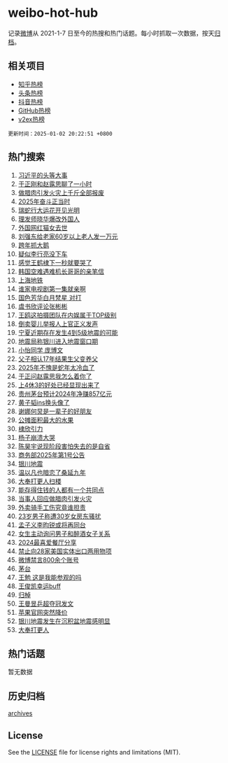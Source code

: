 # weibo-hot-hub

记录[微博](https://www.weibo.com)从 2021-1-7 日至今的热搜和热门话题。每小时抓取一次数据，按天[归档](archives)。

## 相关项目

- [知乎热榜](https://github.com/lonnyzhang423/zhihu-hot-hub)
- [头条热榜](https://github.com/lonnyzhang423/toutiao-hot-hub)
- [抖音热榜](https://github.com/lonnyzhang423/douyin-hot-hub)
- [GitHub热榜](https://github.com/lonnyzhang423/github-hot-hub)
- [v2ex热榜](https://github.com/lonnyzhang423/v2ex-hot-hub)


`更新时间：2025-01-02 20:22:51 +0800`

## 热门搜索

1. [习近平的头等大事](https://m.weibo.cn/search?containerid=100103type%3D1%26t%3D10%26q%3D%23%E4%B9%A0%E8%BF%91%E5%B9%B3%E7%9A%84%E5%A4%B4%E7%AD%89%E5%A4%A7%E4%BA%8B%23&stream_entry_id=51&isnewpage=1&extparam=seat%3D1%26filter_type%3Drealtimehot%26stream_entry_id%3D51%26c_type%3D51%26pos%3D0%26cate%3D10103%26q%3D%2523%25E4%25B9%25A0%25E8%25BF%2591%25E5%25B9%25B3%25E7%259A%2584%25E5%25A4%25B4%25E7%25AD%2589%25E5%25A4%25A7%25E4%25BA%258B%2523%26dgr%3D0%26display_time%3D1735820570%26pre_seqid%3D17358205703740916815127)
1. [于正刚和赵露思聊了一小时](https://m.weibo.cn/search?containerid=100103type%3D1%26t%3D10%26q%3D%23%E4%BA%8E%E6%AD%A3%E5%88%9A%E5%92%8C%E8%B5%B5%E9%9C%B2%E6%80%9D%E8%81%8A%E4%BA%86%E4%B8%80%E5%B0%8F%E6%97%B6%23&stream_entry_id=31&isnewpage=1&extparam=seat%3D1%26filter_type%3Drealtimehot%26realpos%3D1%26c_type%3D31%26band_rank%3D1%26flag%3D2%26lcate%3D5001%26stream_entry_id%3D31%26q%3D%2523%25E4%25BA%258E%25E6%25AD%25A3%25E5%2588%259A%25E5%2592%258C%25E8%25B5%25B5%25E9%259C%25B2%25E6%2580%259D%25E8%2581%258A%25E4%25BA%2586%25E4%25B8%2580%25E5%25B0%258F%25E6%2597%25B6%2523%26dgr%3D0%26cate%3D5001%26pos%3D0%26display_time%3D1735820570%26pre_seqid%3D17358205703740916815127)
1. [做腊肉引发火灾上千斤全部报废](https://m.weibo.cn/search?containerid=100103type%3D1%26t%3D10%26q%3D%23%E5%81%9A%E8%85%8A%E8%82%89%E5%BC%95%E5%8F%91%E7%81%AB%E7%81%BE%E4%B8%8A%E5%8D%83%E6%96%A4%E5%85%A8%E9%83%A8%E6%8A%A5%E5%BA%9F%23&stream_entry_id=31&isnewpage=1&extparam=seat%3D1%26filter_type%3Drealtimehot%26realpos%3D2%26c_type%3D31%26band_rank%3D2%26flag%3D0%26lcate%3D5001%26stream_entry_id%3D31%26q%3D%2523%25E5%2581%259A%25E8%2585%258A%25E8%2582%2589%25E5%25BC%2595%25E5%258F%2591%25E7%2581%25AB%25E7%2581%25BE%25E4%25B8%258A%25E5%258D%2583%25E6%2596%25A4%25E5%2585%25A8%25E9%2583%25A8%25E6%258A%25A5%25E5%25BA%259F%2523%26dgr%3D0%26cate%3D5001%26pos%3D1%26display_time%3D1735820570%26pre_seqid%3D17358205703740916815127)
1. [2025年奋斗正当时](https://m.weibo.cn/search?containerid=100103type%3D1%26t%3D10%26q%3D%232025%E5%B9%B4%E5%A5%8B%E6%96%97%E6%AD%A3%E5%BD%93%E6%97%B6%23&stream_entry_id=31&isnewpage=1&extparam=seat%3D1%26filter_type%3Drealtimehot%26realpos%3D3%26c_type%3D31%26band_rank%3D3%26flag%3D0%26lcate%3D5001%26stream_entry_id%3D31%26q%3D%25232025%25E5%25B9%25B4%25E5%25A5%258B%25E6%2596%2597%25E6%25AD%25A3%25E5%25BD%2593%25E6%2597%25B6%2523%26dgr%3D0%26cate%3D5001%26pos%3D2%26display_time%3D1735820570%26pre_seqid%3D17358205703740916815127)
1. [瑞蛇行大运花开见光明](https://m.weibo.cn/search?containerid=100103type%3D1%26t%3D10%26q%3D%23%E7%91%9E%E8%9B%87%E8%A1%8C%E5%A4%A7%E8%BF%90%E8%8A%B1%E5%BC%80%E8%A7%81%E5%85%89%E6%98%8E%23&stream_entry_id=31&isnewpage=1&extparam=seat%3D1%26filter_type%3Drealtimehot%26c_type%3D31%26pos%3D3%26cate%3D5001%26lcate%3D5001%26is_ad_pos%3D1%26stream_entry_id%3D31%26topic_ad%3D1%26q%3D%2523%25E7%2591%259E%25E8%259B%2587%25E8%25A1%258C%25E5%25A4%25A7%25E8%25BF%2590%25E8%258A%25B1%25E5%25BC%2580%25E8%25A7%2581%25E5%2585%2589%25E6%2598%258E%2523%26dgr%3D0%26band_rank%3D4%26adid%3D271371%26display_time%3D1735820570%26pre_seqid%3D17358205703740916815127)
1. [理发师晓华爆改外国人](https://m.weibo.cn/search?containerid=100103type%3D1%26t%3D10%26q%3D%23%E7%90%86%E5%8F%91%E5%B8%88%E6%99%93%E5%8D%8E%E7%88%86%E6%94%B9%E5%A4%96%E5%9B%BD%E4%BA%BA%23&stream_entry_id=31&isnewpage=1&extparam=seat%3D1%26filter_type%3Drealtimehot%26realpos%3D4%26c_type%3D31%26band_rank%3D4%26flag%3D1%26lcate%3D5001%26stream_entry_id%3D31%26q%3D%2523%25E7%2590%2586%25E5%258F%2591%25E5%25B8%2588%25E6%2599%2593%25E5%258D%258E%25E7%2588%2586%25E6%2594%25B9%25E5%25A4%2596%25E5%259B%25BD%25E4%25BA%25BA%2523%26dgr%3D0%26cate%3D5001%26pos%3D4%26display_time%3D1735820570%26pre_seqid%3D17358205703740916815127)
1. [外国网红猫女去世](https://m.weibo.cn/search?containerid=100103type%3D1%26t%3D10%26q%3D%23%E5%A4%96%E5%9B%BD%E7%BD%91%E7%BA%A2%E7%8C%AB%E5%A5%B3%E5%8E%BB%E4%B8%96%23&stream_entry_id=31&isnewpage=1&extparam=seat%3D1%26filter_type%3Drealtimehot%26realpos%3D5%26c_type%3D31%26band_rank%3D5%26flag%3D2%26lcate%3D5001%26stream_entry_id%3D31%26q%3D%2523%25E5%25A4%2596%25E5%259B%25BD%25E7%25BD%2591%25E7%25BA%25A2%25E7%258C%25AB%25E5%25A5%25B3%25E5%258E%25BB%25E4%25B8%2596%2523%26dgr%3D0%26cate%3D5001%26pos%3D5%26display_time%3D1735820570%26pre_seqid%3D17358205703740916815127)
1. [刘强东给老家60岁以上老人发一万元](https://m.weibo.cn/search?containerid=100103type%3D1%26t%3D10%26q%3D%23%E5%88%98%E5%BC%BA%E4%B8%9C%E7%BB%99%E8%80%81%E5%AE%B660%E5%B2%81%E4%BB%A5%E4%B8%8A%E8%80%81%E4%BA%BA%E5%8F%91%E4%B8%80%E4%B8%87%E5%85%83%23&stream_entry_id=31&isnewpage=1&extparam=seat%3D1%26filter_type%3Drealtimehot%26realpos%3D6%26c_type%3D31%26band_rank%3D6%26flag%3D2%26lcate%3D5001%26stream_entry_id%3D31%26q%3D%2523%25E5%2588%2598%25E5%25BC%25BA%25E4%25B8%259C%25E7%25BB%2599%25E8%2580%2581%25E5%25AE%25B660%25E5%25B2%2581%25E4%25BB%25A5%25E4%25B8%258A%25E8%2580%2581%25E4%25BA%25BA%25E5%258F%2591%25E4%25B8%2580%25E4%25B8%2587%25E5%2585%2583%2523%26dgr%3D0%26cate%3D5001%26pos%3D6%26display_time%3D1735820570%26pre_seqid%3D17358205703740916815127)
1. [跨年抓大鹅](https://m.weibo.cn/search?containerid=100103type%3D1%26t%3D10%26q%3D%23%E8%B7%A8%E5%B9%B4%E6%8A%93%E5%A4%A7%E9%B9%85%23&stream_entry_id=31&isnewpage=1&extparam=seat%3D1%26filter_type%3Drealtimehot%26c_type%3D31%26pos%3D7%26cate%3D5001%26lcate%3D5001%26is_ad_pos%3D1%26stream_entry_id%3D31%26topic_ad%3D1%26q%3D%2523%25E8%25B7%25A8%25E5%25B9%25B4%25E6%258A%2593%25E5%25A4%25A7%25E9%25B9%2585%2523%26dgr%3D0%26band_rank%3D7%26adid%3D271295%26display_time%3D1735820570%26pre_seqid%3D17358205703740916815127)
1. [疑似李行亮没下车](https://m.weibo.cn/search?containerid=100103type%3D1%26t%3D10%26q%3D%23%E7%96%91%E4%BC%BC%E6%9D%8E%E8%A1%8C%E4%BA%AE%E6%B2%A1%E4%B8%8B%E8%BD%A6%23&stream_entry_id=31&isnewpage=1&extparam=seat%3D1%26filter_type%3Drealtimehot%26realpos%3D7%26c_type%3D31%26band_rank%3D7%26flag%3D1%26lcate%3D5001%26stream_entry_id%3D31%26q%3D%2523%25E7%2596%2591%25E4%25BC%25BC%25E6%259D%258E%25E8%25A1%258C%25E4%25BA%25AE%25E6%25B2%25A1%25E4%25B8%258B%25E8%25BD%25A6%2523%26dgr%3D0%26cate%3D5001%26pos%3D8%26display_time%3D1735820570%26pre_seqid%3D17358205703740916815127)
1. [感觉王鹤棣下一秒就要哭了](https://m.weibo.cn/search?containerid=100103type%3D1%26t%3D10%26q%3D%E6%84%9F%E8%A7%89%E7%8E%8B%E9%B9%A4%E6%A3%A3%E4%B8%8B%E4%B8%80%E7%A7%92%E5%B0%B1%E8%A6%81%E5%93%AD%E4%BA%86&stream_entry_id=31&isnewpage=1&extparam=seat%3D1%26filter_type%3Drealtimehot%26realpos%3D8%26c_type%3D31%26band_rank%3D8%26flag%3D1%26lcate%3D5001%26stream_entry_id%3D31%26q%3D%25E6%2584%259F%25E8%25A7%2589%25E7%258E%258B%25E9%25B9%25A4%25E6%25A3%25A3%25E4%25B8%258B%25E4%25B8%2580%25E7%25A7%2592%25E5%25B0%25B1%25E8%25A6%2581%25E5%2593%25AD%25E4%25BA%2586%26dgr%3D0%26cate%3D5001%26pos%3D9%26display_time%3D1735820570%26pre_seqid%3D17358205703740916815127)
1. [韩国空难遇难机长哥哥的亲笔信](https://m.weibo.cn/search?containerid=100103type%3D1%26t%3D10%26q%3D%23%E9%9F%A9%E5%9B%BD%E7%A9%BA%E9%9A%BE%E9%81%87%E9%9A%BE%E6%9C%BA%E9%95%BF%E5%93%A5%E5%93%A5%E7%9A%84%E4%BA%B2%E7%AC%94%E4%BF%A1%23&stream_entry_id=31&isnewpage=1&extparam=seat%3D1%26filter_type%3Drealtimehot%26realpos%3D9%26c_type%3D31%26band_rank%3D9%26flag%3D2%26lcate%3D5001%26stream_entry_id%3D31%26q%3D%2523%25E9%259F%25A9%25E5%259B%25BD%25E7%25A9%25BA%25E9%259A%25BE%25E9%2581%2587%25E9%259A%25BE%25E6%259C%25BA%25E9%2595%25BF%25E5%2593%25A5%25E5%2593%25A5%25E7%259A%2584%25E4%25BA%25B2%25E7%25AC%2594%25E4%25BF%25A1%2523%26dgr%3D0%26cate%3D5001%26pos%3D10%26display_time%3D1735820570%26pre_seqid%3D17358205703740916815127)
1. [上海地铁](https://m.weibo.cn/search?containerid=100103type%3D1%26t%3D10%26q%3D%E4%B8%8A%E6%B5%B7%E5%9C%B0%E9%93%81&stream_entry_id=31&isnewpage=1&extparam=seat%3D1%26filter_type%3Drealtimehot%26realpos%3D10%26c_type%3D31%26band_rank%3D10%26flag%3D1%26lcate%3D5001%26stream_entry_id%3D31%26q%3D%25E4%25B8%258A%25E6%25B5%25B7%25E5%259C%25B0%25E9%2593%2581%26dgr%3D0%26cate%3D5001%26pos%3D11%26display_time%3D1735820570%26pre_seqid%3D17358205703740916815127)
1. [谁家电视剧第一集就亲啊](https://m.weibo.cn/search?containerid=100103type%3D1%26t%3D10%26q%3D%E8%B0%81%E5%AE%B6%E7%94%B5%E8%A7%86%E5%89%A7%E7%AC%AC%E4%B8%80%E9%9B%86%E5%B0%B1%E4%BA%B2%E5%95%8A&stream_entry_id=31&isnewpage=1&extparam=seat%3D1%26filter_type%3Drealtimehot%26realpos%3D11%26c_type%3D31%26band_rank%3D11%26flag%3D1%26lcate%3D5001%26stream_entry_id%3D31%26q%3D%25E8%25B0%2581%25E5%25AE%25B6%25E7%2594%25B5%25E8%25A7%2586%25E5%2589%25A7%25E7%25AC%25AC%25E4%25B8%2580%25E9%259B%2586%25E5%25B0%25B1%25E4%25BA%25B2%25E5%2595%258A%26dgr%3D0%26cate%3D5001%26pos%3D12%26display_time%3D1735820570%26pre_seqid%3D17358205703740916815127)
1. [国色芳华白月梵星 对打](https://m.weibo.cn/search?containerid=100103type%3D1%26t%3D10%26q%3D%E5%9B%BD%E8%89%B2%E8%8A%B3%E5%8D%8E%E7%99%BD%E6%9C%88%E6%A2%B5%E6%98%9F+%E5%AF%B9%E6%89%93&stream_entry_id=31&isnewpage=1&extparam=seat%3D1%26filter_type%3Drealtimehot%26realpos%3D12%26c_type%3D31%26band_rank%3D12%26flag%3D1%26lcate%3D5001%26stream_entry_id%3D31%26q%3D%25E5%259B%25BD%25E8%2589%25B2%25E8%258A%25B3%25E5%258D%258E%25E7%2599%25BD%25E6%259C%2588%25E6%25A2%25B5%25E6%2598%259F%2520%25E5%25AF%25B9%25E6%2589%2593%26dgr%3D0%26cate%3D5001%26pos%3D13%26display_time%3D1735820570%26pre_seqid%3D17358205703740916815127)
1. [虞书欣评论张彬彬](https://m.weibo.cn/search?containerid=100103type%3D1%26t%3D10%26q%3D%E8%99%9E%E4%B9%A6%E6%AC%A3%E8%AF%84%E8%AE%BA%E5%BC%A0%E5%BD%AC%E5%BD%AC&stream_entry_id=31&isnewpage=1&extparam=seat%3D1%26filter_type%3Drealtimehot%26realpos%3D13%26c_type%3D31%26band_rank%3D13%26flag%3D2%26lcate%3D5001%26stream_entry_id%3D31%26q%3D%25E8%2599%259E%25E4%25B9%25A6%25E6%25AC%25A3%25E8%25AF%2584%25E8%25AE%25BA%25E5%25BC%25A0%25E5%25BD%25AC%25E5%25BD%25AC%26dgr%3D0%26cate%3D5001%26pos%3D14%26display_time%3D1735820570%26pre_seqid%3D17358205703740916815127)
1. [王鸥这拍摄团队在内娱属于TOP级别](https://m.weibo.cn/search?containerid=100103type%3D1%26t%3D10%26q%3D%E7%8E%8B%E9%B8%A5%E8%BF%99%E6%8B%8D%E6%91%84%E5%9B%A2%E9%98%9F%E5%9C%A8%E5%86%85%E5%A8%B1%E5%B1%9E%E4%BA%8ETOP%E7%BA%A7%E5%88%AB&stream_entry_id=31&isnewpage=1&extparam=seat%3D1%26filter_type%3Drealtimehot%26realpos%3D14%26c_type%3D31%26band_rank%3D14%26flag%3D0%26lcate%3D5001%26stream_entry_id%3D31%26q%3D%25E7%258E%258B%25E9%25B8%25A5%25E8%25BF%2599%25E6%258B%258D%25E6%2591%2584%25E5%259B%25A2%25E9%2598%259F%25E5%259C%25A8%25E5%2586%2585%25E5%25A8%25B1%25E5%25B1%259E%25E4%25BA%258ETOP%25E7%25BA%25A7%25E5%2588%25AB%26dgr%3D0%26cate%3D5001%26pos%3D15%26display_time%3D1735820570%26pre_seqid%3D17358205703740916815127)
1. [倒卖婴儿举报人上官正义发声](https://m.weibo.cn/search?containerid=100103type%3D1%26t%3D10%26q%3D%23%E5%80%92%E5%8D%96%E5%A9%B4%E5%84%BF%E4%B8%BE%E6%8A%A5%E4%BA%BA%E4%B8%8A%E5%AE%98%E6%AD%A3%E4%B9%89%E5%8F%91%E5%A3%B0%23&stream_entry_id=31&isnewpage=1&extparam=seat%3D1%26filter_type%3Drealtimehot%26realpos%3D15%26c_type%3D31%26band_rank%3D15%26flag%3D1%26lcate%3D5001%26stream_entry_id%3D31%26q%3D%2523%25E5%2580%2592%25E5%258D%2596%25E5%25A9%25B4%25E5%2584%25BF%25E4%25B8%25BE%25E6%258A%25A5%25E4%25BA%25BA%25E4%25B8%258A%25E5%25AE%2598%25E6%25AD%25A3%25E4%25B9%2589%25E5%258F%2591%25E5%25A3%25B0%2523%26dgr%3D0%26cate%3D5001%26pos%3D16%26display_time%3D1735820570%26pre_seqid%3D17358205703740916815127)
1. [宁夏近期存在发生4到5级地震的可能](https://m.weibo.cn/search?containerid=100103type%3D1%26t%3D10%26q%3D%23%E5%AE%81%E5%A4%8F%E8%BF%91%E6%9C%9F%E5%AD%98%E5%9C%A8%E5%8F%91%E7%94%9F4%E5%88%B05%E7%BA%A7%E5%9C%B0%E9%9C%87%E7%9A%84%E5%8F%AF%E8%83%BD%23&stream_entry_id=31&isnewpage=1&extparam=seat%3D1%26filter_type%3Drealtimehot%26realpos%3D16%26c_type%3D31%26band_rank%3D16%26flag%3D0%26lcate%3D5001%26stream_entry_id%3D31%26q%3D%2523%25E5%25AE%2581%25E5%25A4%258F%25E8%25BF%2591%25E6%259C%259F%25E5%25AD%2598%25E5%259C%25A8%25E5%258F%2591%25E7%2594%259F4%25E5%2588%25B05%25E7%25BA%25A7%25E5%259C%25B0%25E9%259C%2587%25E7%259A%2584%25E5%258F%25AF%25E8%2583%25BD%2523%26dgr%3D0%26cate%3D5001%26pos%3D17%26display_time%3D1735820570%26pre_seqid%3D17358205703740916815127)
1. [地震局称银川进入地震窗口期](https://m.weibo.cn/search?containerid=100103type%3D1%26t%3D10%26q%3D%23%E5%9C%B0%E9%9C%87%E5%B1%80%E7%A7%B0%E9%93%B6%E5%B7%9D%E8%BF%9B%E5%85%A5%E5%9C%B0%E9%9C%87%E7%AA%97%E5%8F%A3%E6%9C%9F%23&stream_entry_id=31&isnewpage=1&extparam=seat%3D1%26filter_type%3Drealtimehot%26realpos%3D17%26c_type%3D31%26band_rank%3D17%26flag%3D0%26lcate%3D5001%26stream_entry_id%3D31%26q%3D%2523%25E5%259C%25B0%25E9%259C%2587%25E5%25B1%2580%25E7%25A7%25B0%25E9%2593%25B6%25E5%25B7%259D%25E8%25BF%259B%25E5%2585%25A5%25E5%259C%25B0%25E9%259C%2587%25E7%25AA%2597%25E5%258F%25A3%25E6%259C%259F%2523%26dgr%3D0%26cate%3D5001%26pos%3D18%26display_time%3D1735820570%26pre_seqid%3D17358205703740916815127)
1. [小怡同学 庞博文](https://m.weibo.cn/search?containerid=100103type%3D1%26t%3D10%26q%3D%E5%B0%8F%E6%80%A1%E5%90%8C%E5%AD%A6+%E5%BA%9E%E5%8D%9A%E6%96%87&stream_entry_id=31&isnewpage=1&extparam=seat%3D1%26filter_type%3Drealtimehot%26realpos%3D18%26c_type%3D31%26band_rank%3D18%26flag%3D1%26lcate%3D5001%26stream_entry_id%3D31%26q%3D%25E5%25B0%258F%25E6%2580%25A1%25E5%2590%258C%25E5%25AD%25A6%2520%25E5%25BA%259E%25E5%258D%259A%25E6%2596%2587%26dgr%3D0%26cate%3D5001%26pos%3D19%26display_time%3D1735820570%26pre_seqid%3D17358205703740916815127)
1. [父子相认17年结果生父变养父](https://m.weibo.cn/search?containerid=100103type%3D1%26t%3D10%26q%3D%23%E7%88%B6%E5%AD%90%E7%9B%B8%E8%AE%A417%E5%B9%B4%E7%BB%93%E6%9E%9C%E7%94%9F%E7%88%B6%E5%8F%98%E5%85%BB%E7%88%B6%23&stream_entry_id=31&isnewpage=1&extparam=seat%3D1%26filter_type%3Drealtimehot%26realpos%3D19%26c_type%3D31%26band_rank%3D19%26flag%3D1%26lcate%3D5001%26stream_entry_id%3D31%26q%3D%2523%25E7%2588%25B6%25E5%25AD%2590%25E7%259B%25B8%25E8%25AE%25A417%25E5%25B9%25B4%25E7%25BB%2593%25E6%259E%259C%25E7%2594%259F%25E7%2588%25B6%25E5%258F%2598%25E5%2585%25BB%25E7%2588%25B6%2523%26dgr%3D0%26cate%3D5001%26pos%3D20%26display_time%3D1735820570%26pre_seqid%3D17358205703740916815127)
1. [2025年不愧是蛇年太冷血了](https://m.weibo.cn/search?containerid=100103type%3D1%26t%3D10%26q%3D%232025%E5%B9%B4%E4%B8%8D%E6%84%A7%E6%98%AF%E8%9B%87%E5%B9%B4%E5%A4%AA%E5%86%B7%E8%A1%80%E4%BA%86%23&stream_entry_id=31&isnewpage=1&extparam=seat%3D1%26filter_type%3Drealtimehot%26realpos%3D20%26c_type%3D31%26band_rank%3D20%26flag%3D0%26lcate%3D5001%26stream_entry_id%3D31%26q%3D%25232025%25E5%25B9%25B4%25E4%25B8%258D%25E6%2584%25A7%25E6%2598%25AF%25E8%259B%2587%25E5%25B9%25B4%25E5%25A4%25AA%25E5%2586%25B7%25E8%25A1%2580%25E4%25BA%2586%2523%26dgr%3D0%26cate%3D5001%26pos%3D21%26display_time%3D1735820570%26pre_seqid%3D17358205703740916815127)
1. [于正问赵露思我怎么着你了](https://m.weibo.cn/search?containerid=100103type%3D1%26t%3D10%26q%3D%23%E4%BA%8E%E6%AD%A3%E9%97%AE%E8%B5%B5%E9%9C%B2%E6%80%9D%E6%88%91%E6%80%8E%E4%B9%88%E7%9D%80%E4%BD%A0%E4%BA%86%23&stream_entry_id=31&isnewpage=1&extparam=seat%3D1%26filter_type%3Drealtimehot%26realpos%3D21%26c_type%3D31%26band_rank%3D21%26flag%3D0%26lcate%3D5001%26stream_entry_id%3D31%26q%3D%2523%25E4%25BA%258E%25E6%25AD%25A3%25E9%2597%25AE%25E8%25B5%25B5%25E9%259C%25B2%25E6%2580%259D%25E6%2588%2591%25E6%2580%258E%25E4%25B9%2588%25E7%259D%2580%25E4%25BD%25A0%25E4%25BA%2586%2523%26dgr%3D0%26cate%3D5001%26pos%3D22%26display_time%3D1735820570%26pre_seqid%3D17358205703740916815127)
1. [上4休3的好处已经显现出来了](https://m.weibo.cn/search?containerid=100103type%3D1%26t%3D10%26q%3D%23%E4%B8%8A4%E4%BC%913%E7%9A%84%E5%A5%BD%E5%A4%84%E5%B7%B2%E7%BB%8F%E6%98%BE%E7%8E%B0%E5%87%BA%E6%9D%A5%E4%BA%86%23&stream_entry_id=31&isnewpage=1&extparam=seat%3D1%26filter_type%3Drealtimehot%26realpos%3D22%26c_type%3D31%26band_rank%3D22%26flag%3D1%26lcate%3D5001%26stream_entry_id%3D31%26q%3D%2523%25E4%25B8%258A4%25E4%25BC%25913%25E7%259A%2584%25E5%25A5%25BD%25E5%25A4%2584%25E5%25B7%25B2%25E7%25BB%258F%25E6%2598%25BE%25E7%258E%25B0%25E5%2587%25BA%25E6%259D%25A5%25E4%25BA%2586%2523%26dgr%3D0%26cate%3D5001%26pos%3D23%26display_time%3D1735820570%26pre_seqid%3D17358205703740916815127)
1. [贵州茅台预计2024年净赚857亿元](https://m.weibo.cn/search?containerid=100103type%3D1%26t%3D10%26q%3D%23%E8%B4%B5%E5%B7%9E%E8%8C%85%E5%8F%B0%E9%A2%84%E8%AE%A12024%E5%B9%B4%E5%87%80%E8%B5%9A857%E4%BA%BF%E5%85%83%23&stream_entry_id=31&isnewpage=1&extparam=seat%3D1%26filter_type%3Drealtimehot%26realpos%3D23%26c_type%3D31%26band_rank%3D23%26flag%3D1%26lcate%3D5001%26stream_entry_id%3D31%26q%3D%2523%25E8%25B4%25B5%25E5%25B7%259E%25E8%258C%2585%25E5%258F%25B0%25E9%25A2%2584%25E8%25AE%25A12024%25E5%25B9%25B4%25E5%2587%2580%25E8%25B5%259A857%25E4%25BA%25BF%25E5%2585%2583%2523%26dgr%3D0%26cate%3D5001%26pos%3D24%26display_time%3D1735820570%26pre_seqid%3D17358205703740916815127)
1. [黄子韬ins换头像了](https://m.weibo.cn/search?containerid=100103type%3D1%26t%3D10%26q%3D%23%E9%BB%84%E5%AD%90%E9%9F%ACins%E6%8D%A2%E5%A4%B4%E5%83%8F%E4%BA%86%23&stream_entry_id=31&isnewpage=1&extparam=seat%3D1%26filter_type%3Drealtimehot%26realpos%3D24%26c_type%3D31%26band_rank%3D24%26flag%3D1%26lcate%3D5001%26stream_entry_id%3D31%26q%3D%2523%25E9%25BB%2584%25E5%25AD%2590%25E9%259F%25ACins%25E6%258D%25A2%25E5%25A4%25B4%25E5%2583%258F%25E4%25BA%2586%2523%26dgr%3D0%26cate%3D5001%26pos%3D25%26display_time%3D1735820570%26pre_seqid%3D17358205703740916815127)
1. [谢娜何炅是一辈子的好朋友](https://m.weibo.cn/search?containerid=100103type%3D1%26t%3D10%26q%3D%23%E8%B0%A2%E5%A8%9C%E4%BD%95%E7%82%85%E6%98%AF%E4%B8%80%E8%BE%88%E5%AD%90%E7%9A%84%E5%A5%BD%E6%9C%8B%E5%8F%8B%23&stream_entry_id=31&isnewpage=1&extparam=seat%3D1%26filter_type%3Drealtimehot%26realpos%3D25%26c_type%3D31%26band_rank%3D25%26flag%3D1%26lcate%3D5001%26stream_entry_id%3D31%26q%3D%2523%25E8%25B0%25A2%25E5%25A8%259C%25E4%25BD%2595%25E7%2582%2585%25E6%2598%25AF%25E4%25B8%2580%25E8%25BE%2588%25E5%25AD%2590%25E7%259A%2584%25E5%25A5%25BD%25E6%259C%258B%25E5%258F%258B%2523%26dgr%3D0%26cate%3D5001%26pos%3D26%26display_time%3D1735820570%26pre_seqid%3D17358205703740916815127)
1. [公摊面积最大的水果](https://m.weibo.cn/search?containerid=100103type%3D1%26t%3D10%26q%3D%23%E5%85%AC%E6%91%8A%E9%9D%A2%E7%A7%AF%E6%9C%80%E5%A4%A7%E7%9A%84%E6%B0%B4%E6%9E%9C%23&stream_entry_id=31&isnewpage=1&extparam=seat%3D1%26filter_type%3Drealtimehot%26realpos%3D26%26c_type%3D31%26band_rank%3D26%26flag%3D0%26lcate%3D5001%26stream_entry_id%3D31%26q%3D%2523%25E5%2585%25AC%25E6%2591%258A%25E9%259D%25A2%25E7%25A7%25AF%25E6%259C%2580%25E5%25A4%25A7%25E7%259A%2584%25E6%25B0%25B4%25E6%259E%259C%2523%26dgr%3D0%26cate%3D5001%26pos%3D27%26display_time%3D1735820570%26pre_seqid%3D17358205703740916815127)
1. [棣欣引力](https://m.weibo.cn/search?containerid=100103type%3D1%26t%3D10%26q%3D%E6%A3%A3%E6%AC%A3%E5%BC%95%E5%8A%9B&stream_entry_id=31&isnewpage=1&extparam=seat%3D1%26filter_type%3Drealtimehot%26realpos%3D27%26c_type%3D31%26band_rank%3D27%26flag%3D0%26lcate%3D5001%26stream_entry_id%3D31%26q%3D%25E6%25A3%25A3%25E6%25AC%25A3%25E5%25BC%2595%25E5%258A%259B%26dgr%3D0%26cate%3D5001%26pos%3D28%26display_time%3D1735820570%26pre_seqid%3D17358205703740916815127)
1. [杨子崩溃大哭](https://m.weibo.cn/search?containerid=100103type%3D1%26t%3D10%26q%3D%23%E6%9D%A8%E5%AD%90%E5%B4%A9%E6%BA%83%E5%A4%A7%E5%93%AD%23&stream_entry_id=31&isnewpage=1&extparam=seat%3D1%26filter_type%3Drealtimehot%26realpos%3D28%26c_type%3D31%26band_rank%3D28%26flag%3D0%26lcate%3D5001%26stream_entry_id%3D31%26q%3D%2523%25E6%259D%25A8%25E5%25AD%2590%25E5%25B4%25A9%25E6%25BA%2583%25E5%25A4%25A7%25E5%2593%25AD%2523%26dgr%3D0%26cate%3D5001%26pos%3D29%26display_time%3D1735820570%26pre_seqid%3D17358205703740916815127)
1. [陈昊宇说现阶段害怕失去的是自省](https://m.weibo.cn/search?containerid=100103type%3D1%26t%3D10%26q%3D%23%E9%99%88%E6%98%8A%E5%AE%87%E8%AF%B4%E7%8E%B0%E9%98%B6%E6%AE%B5%E5%AE%B3%E6%80%95%E5%A4%B1%E5%8E%BB%E7%9A%84%E6%98%AF%E8%87%AA%E7%9C%81%23&stream_entry_id=31&isnewpage=1&extparam=seat%3D1%26filter_type%3Drealtimehot%26realpos%3D29%26c_type%3D31%26band_rank%3D29%26flag%3D1%26lcate%3D5001%26stream_entry_id%3D31%26q%3D%2523%25E9%2599%2588%25E6%2598%258A%25E5%25AE%2587%25E8%25AF%25B4%25E7%258E%25B0%25E9%2598%25B6%25E6%25AE%25B5%25E5%25AE%25B3%25E6%2580%2595%25E5%25A4%25B1%25E5%258E%25BB%25E7%259A%2584%25E6%2598%25AF%25E8%2587%25AA%25E7%259C%2581%2523%26dgr%3D0%26cate%3D5001%26pos%3D30%26display_time%3D1735820570%26pre_seqid%3D17358205703740916815127)
1. [商务部2025年第1号公告](https://m.weibo.cn/search?containerid=100103type%3D1%26t%3D10%26q%3D%23%E5%95%86%E5%8A%A1%E9%83%A82025%E5%B9%B4%E7%AC%AC1%E5%8F%B7%E5%85%AC%E5%91%8A%23&stream_entry_id=31&isnewpage=1&extparam=seat%3D1%26filter_type%3Drealtimehot%26realpos%3D30%26c_type%3D31%26band_rank%3D30%26flag%3D1%26lcate%3D5001%26stream_entry_id%3D31%26q%3D%2523%25E5%2595%2586%25E5%258A%25A1%25E9%2583%25A82025%25E5%25B9%25B4%25E7%25AC%25AC1%25E5%258F%25B7%25E5%2585%25AC%25E5%2591%258A%2523%26dgr%3D0%26cate%3D5001%26pos%3D31%26display_time%3D1735820570%26pre_seqid%3D17358205703740916815127)
1. [银川地震](https://m.weibo.cn/search?containerid=100103type%3D1%26t%3D10%26q%3D%E9%93%B6%E5%B7%9D%E5%9C%B0%E9%9C%87&stream_entry_id=31&isnewpage=1&extparam=seat%3D1%26filter_type%3Drealtimehot%26realpos%3D31%26c_type%3D31%26band_rank%3D31%26flag%3D0%26lcate%3D5001%26stream_entry_id%3D31%26q%3D%25E9%2593%25B6%25E5%25B7%259D%25E5%259C%25B0%25E9%259C%2587%26dgr%3D0%26cate%3D5001%26pos%3D32%26display_time%3D1735820570%26pre_seqid%3D17358205703740916815127)
1. [温以凡也暗恋了桑延九年](https://m.weibo.cn/search?containerid=100103type%3D1%26t%3D10%26q%3D%23%E6%B8%A9%E4%BB%A5%E5%87%A1%E4%B9%9F%E6%9A%97%E6%81%8B%E4%BA%86%E6%A1%91%E5%BB%B6%E4%B9%9D%E5%B9%B4%23&stream_entry_id=31&isnewpage=1&extparam=seat%3D1%26filter_type%3Drealtimehot%26realpos%3D32%26c_type%3D31%26band_rank%3D32%26flag%3D0%26lcate%3D5001%26stream_entry_id%3D31%26q%3D%2523%25E6%25B8%25A9%25E4%25BB%25A5%25E5%2587%25A1%25E4%25B9%259F%25E6%259A%2597%25E6%2581%258B%25E4%25BA%2586%25E6%25A1%2591%25E5%25BB%25B6%25E4%25B9%259D%25E5%25B9%25B4%2523%26dgr%3D0%26cate%3D5001%26pos%3D33%26display_time%3D1735820570%26pre_seqid%3D17358205703740916815127)
1. [大奉打更人扫楼](https://m.weibo.cn/search?containerid=100103type%3D1%26t%3D10%26q%3D%E5%A4%A7%E5%A5%89%E6%89%93%E6%9B%B4%E4%BA%BA%E6%89%AB%E6%A5%BC&stream_entry_id=31&isnewpage=1&extparam=seat%3D1%26filter_type%3Drealtimehot%26realpos%3D33%26c_type%3D31%26band_rank%3D33%26flag%3D1%26lcate%3D5001%26stream_entry_id%3D31%26q%3D%25E5%25A4%25A7%25E5%25A5%2589%25E6%2589%2593%25E6%259B%25B4%25E4%25BA%25BA%25E6%2589%25AB%25E6%25A5%25BC%26dgr%3D0%26cate%3D5001%26pos%3D34%26display_time%3D1735820570%26pre_seqid%3D17358205703740916815127)
1. [能存得住钱的人都有一个共同点](https://m.weibo.cn/search?containerid=100103type%3D1%26t%3D10%26q%3D%23%E8%83%BD%E5%AD%98%E5%BE%97%E4%BD%8F%E9%92%B1%E7%9A%84%E4%BA%BA%E9%83%BD%E6%9C%89%E4%B8%80%E4%B8%AA%E5%85%B1%E5%90%8C%E7%82%B9%23&stream_entry_id=31&isnewpage=1&extparam=seat%3D1%26filter_type%3Drealtimehot%26realpos%3D34%26c_type%3D31%26band_rank%3D34%26flag%3D1%26lcate%3D5001%26stream_entry_id%3D31%26q%3D%2523%25E8%2583%25BD%25E5%25AD%2598%25E5%25BE%2597%25E4%25BD%258F%25E9%2592%25B1%25E7%259A%2584%25E4%25BA%25BA%25E9%2583%25BD%25E6%259C%2589%25E4%25B8%2580%25E4%25B8%25AA%25E5%2585%25B1%25E5%2590%258C%25E7%2582%25B9%2523%26dgr%3D0%26cate%3D5001%26pos%3D35%26display_time%3D1735820570%26pre_seqid%3D17358205703740916815127)
1. [当事人回应做腊肉引发火灾](https://m.weibo.cn/search?containerid=100103type%3D1%26t%3D10%26q%3D%23%E5%BD%93%E4%BA%8B%E4%BA%BA%E5%9B%9E%E5%BA%94%E5%81%9A%E8%85%8A%E8%82%89%E5%BC%95%E5%8F%91%E7%81%AB%E7%81%BE%23&stream_entry_id=31&isnewpage=1&extparam=seat%3D1%26filter_type%3Drealtimehot%26realpos%3D35%26c_type%3D31%26band_rank%3D35%26flag%3D1%26lcate%3D5001%26stream_entry_id%3D31%26q%3D%2523%25E5%25BD%2593%25E4%25BA%258B%25E4%25BA%25BA%25E5%259B%259E%25E5%25BA%2594%25E5%2581%259A%25E8%2585%258A%25E8%2582%2589%25E5%25BC%2595%25E5%258F%2591%25E7%2581%25AB%25E7%2581%25BE%2523%26dgr%3D0%26cate%3D5001%26pos%3D36%26display_time%3D1735820570%26pre_seqid%3D17358205703740916815127)
1. [外卖骑手工伤究竟谁担责](https://m.weibo.cn/search?containerid=100103type%3D1%26t%3D10%26q%3D%23%E5%A4%96%E5%8D%96%E9%AA%91%E6%89%8B%E5%B7%A5%E4%BC%A4%E7%A9%B6%E7%AB%9F%E8%B0%81%E6%8B%85%E8%B4%A3%23&stream_entry_id=31&isnewpage=1&extparam=seat%3D1%26filter_type%3Drealtimehot%26realpos%3D36%26c_type%3D31%26band_rank%3D36%26flag%3D1%26lcate%3D5001%26stream_entry_id%3D31%26q%3D%2523%25E5%25A4%2596%25E5%258D%2596%25E9%25AA%2591%25E6%2589%258B%25E5%25B7%25A5%25E4%25BC%25A4%25E7%25A9%25B6%25E7%25AB%259F%25E8%25B0%2581%25E6%258B%2585%25E8%25B4%25A3%2523%26dgr%3D0%26cate%3D5001%26pos%3D37%26display_time%3D1735820570%26pre_seqid%3D17358205703740916815127)
1. [23岁男子称遭30岁女房东骚扰](https://m.weibo.cn/search?containerid=100103type%3D1%26t%3D10%26q%3D%2323%E5%B2%81%E7%94%B7%E5%AD%90%E7%A7%B0%E9%81%AD30%E5%B2%81%E5%A5%B3%E6%88%BF%E4%B8%9C%E9%AA%9A%E6%89%B0%23&stream_entry_id=31&isnewpage=1&extparam=seat%3D1%26filter_type%3Drealtimehot%26realpos%3D37%26c_type%3D31%26band_rank%3D37%26flag%3D0%26lcate%3D5001%26stream_entry_id%3D31%26q%3D%252323%25E5%25B2%2581%25E7%2594%25B7%25E5%25AD%2590%25E7%25A7%25B0%25E9%2581%25AD30%25E5%25B2%2581%25E5%25A5%25B3%25E6%2588%25BF%25E4%25B8%259C%25E9%25AA%259A%25E6%2589%25B0%2523%26dgr%3D0%26cate%3D5001%26pos%3D38%26display_time%3D1735820570%26pre_seqid%3D17358205703740916815127)
1. [孟子义李昀锐或将再同台](https://m.weibo.cn/search?containerid=100103type%3D1%26t%3D10%26q%3D%23%E5%AD%9F%E5%AD%90%E4%B9%89%E6%9D%8E%E6%98%80%E9%94%90%E6%88%96%E5%B0%86%E5%86%8D%E5%90%8C%E5%8F%B0%23&stream_entry_id=31&isnewpage=1&extparam=seat%3D1%26filter_type%3Drealtimehot%26realpos%3D38%26c_type%3D31%26band_rank%3D38%26flag%3D1%26lcate%3D5001%26stream_entry_id%3D31%26q%3D%2523%25E5%25AD%259F%25E5%25AD%2590%25E4%25B9%2589%25E6%259D%258E%25E6%2598%2580%25E9%2594%2590%25E6%2588%2596%25E5%25B0%2586%25E5%2586%258D%25E5%2590%258C%25E5%258F%25B0%2523%26dgr%3D0%26cate%3D5001%26pos%3D39%26display_time%3D1735820570%26pre_seqid%3D17358205703740916815127)
1. [女生主动询问男子和醉酒女子关系](https://m.weibo.cn/search?containerid=100103type%3D1%26t%3D10%26q%3D%23%E5%A5%B3%E7%94%9F%E4%B8%BB%E5%8A%A8%E8%AF%A2%E9%97%AE%E7%94%B7%E5%AD%90%E5%92%8C%E9%86%89%E9%85%92%E5%A5%B3%E5%AD%90%E5%85%B3%E7%B3%BB%23&stream_entry_id=31&isnewpage=1&extparam=seat%3D1%26filter_type%3Drealtimehot%26realpos%3D39%26c_type%3D31%26band_rank%3D39%26flag%3D1%26lcate%3D5001%26stream_entry_id%3D31%26q%3D%2523%25E5%25A5%25B3%25E7%2594%259F%25E4%25B8%25BB%25E5%258A%25A8%25E8%25AF%25A2%25E9%2597%25AE%25E7%2594%25B7%25E5%25AD%2590%25E5%2592%258C%25E9%2586%2589%25E9%2585%2592%25E5%25A5%25B3%25E5%25AD%2590%25E5%2585%25B3%25E7%25B3%25BB%2523%26dgr%3D0%26cate%3D5001%26pos%3D40%26display_time%3D1735820570%26pre_seqid%3D17358205703740916815127)
1. [2024最喜爱餐厅分享](https://m.weibo.cn/search?containerid=100103type%3D1%26t%3D10%26q%3D2024%E6%9C%80%E5%96%9C%E7%88%B1%E9%A4%90%E5%8E%85%E5%88%86%E4%BA%AB&stream_entry_id=31&isnewpage=1&extparam=seat%3D1%26filter_type%3Drealtimehot%26realpos%3D40%26c_type%3D31%26band_rank%3D40%26flag%3D1%26lcate%3D5001%26stream_entry_id%3D31%26q%3D2024%25E6%259C%2580%25E5%2596%259C%25E7%2588%25B1%25E9%25A4%2590%25E5%258E%2585%25E5%2588%2586%25E4%25BA%25AB%26dgr%3D0%26cate%3D5001%26pos%3D41%26display_time%3D1735820570%26pre_seqid%3D17358205703740916815127)
1. [禁止向28家美国实体出口两用物项](https://m.weibo.cn/search?containerid=100103type%3D1%26t%3D10%26q%3D%23%E7%A6%81%E6%AD%A2%E5%90%9128%E5%AE%B6%E7%BE%8E%E5%9B%BD%E5%AE%9E%E4%BD%93%E5%87%BA%E5%8F%A3%E4%B8%A4%E7%94%A8%E7%89%A9%E9%A1%B9%23&stream_entry_id=31&isnewpage=1&extparam=seat%3D1%26filter_type%3Drealtimehot%26realpos%3D41%26c_type%3D31%26band_rank%3D41%26flag%3D0%26lcate%3D5001%26stream_entry_id%3D31%26q%3D%2523%25E7%25A6%2581%25E6%25AD%25A2%25E5%2590%259128%25E5%25AE%25B6%25E7%25BE%258E%25E5%259B%25BD%25E5%25AE%259E%25E4%25BD%2593%25E5%2587%25BA%25E5%258F%25A3%25E4%25B8%25A4%25E7%2594%25A8%25E7%2589%25A9%25E9%25A1%25B9%2523%26dgr%3D0%26cate%3D5001%26pos%3D42%26display_time%3D1735820570%26pre_seqid%3D17358205703740916815127)
1. [微博禁言800余个账号](https://m.weibo.cn/search?containerid=100103type%3D1%26t%3D10%26q%3D%23%E5%BE%AE%E5%8D%9A%E7%A6%81%E8%A8%80800%E4%BD%99%E4%B8%AA%E8%B4%A6%E5%8F%B7%23&stream_entry_id=31&isnewpage=1&extparam=seat%3D1%26filter_type%3Drealtimehot%26realpos%3D42%26c_type%3D31%26band_rank%3D42%26flag%3D0%26lcate%3D5001%26stream_entry_id%3D31%26q%3D%2523%25E5%25BE%25AE%25E5%258D%259A%25E7%25A6%2581%25E8%25A8%2580800%25E4%25BD%2599%25E4%25B8%25AA%25E8%25B4%25A6%25E5%258F%25B7%2523%26dgr%3D0%26cate%3D5001%26pos%3D43%26display_time%3D1735820570%26pre_seqid%3D17358205703740916815127)
1. [茅台](https://m.weibo.cn/search?containerid=100103type%3D1%26t%3D10%26q%3D%E8%8C%85%E5%8F%B0&stream_entry_id=31&isnewpage=1&extparam=seat%3D1%26filter_type%3Drealtimehot%26realpos%3D43%26c_type%3D31%26band_rank%3D43%26flag%3D0%26lcate%3D5001%26stream_entry_id%3D31%26q%3D%25E8%258C%2585%25E5%258F%25B0%26dgr%3D0%26cate%3D5001%26pos%3D44%26display_time%3D1735820570%26pre_seqid%3D17358205703740916815127)
1. [王勉 这是我能参观的吗](https://m.weibo.cn/search?containerid=100103type%3D1%26t%3D10%26q%3D%E7%8E%8B%E5%8B%89+%E8%BF%99%E6%98%AF%E6%88%91%E8%83%BD%E5%8F%82%E8%A7%82%E7%9A%84%E5%90%97&stream_entry_id=31&isnewpage=1&extparam=seat%3D1%26filter_type%3Drealtimehot%26realpos%3D44%26c_type%3D31%26band_rank%3D44%26flag%3D1%26lcate%3D5001%26stream_entry_id%3D31%26q%3D%25E7%258E%258B%25E5%258B%2589%2520%25E8%25BF%2599%25E6%2598%25AF%25E6%2588%2591%25E8%2583%25BD%25E5%258F%2582%25E8%25A7%2582%25E7%259A%2584%25E5%2590%2597%26dgr%3D0%26cate%3D5001%26pos%3D45%26display_time%3D1735820570%26pre_seqid%3D17358205703740916815127)
1. [王俊凯幸运buff](https://m.weibo.cn/search?containerid=100103type%3D1%26t%3D10%26q%3D%E7%8E%8B%E4%BF%8A%E5%87%AF%E5%B9%B8%E8%BF%90buff&stream_entry_id=31&isnewpage=1&extparam=seat%3D1%26filter_type%3Drealtimehot%26realpos%3D45%26c_type%3D31%26band_rank%3D45%26flag%3D0%26lcate%3D5001%26stream_entry_id%3D31%26pos%3D46%26q%3D%25E7%258E%258B%25E4%25BF%258A%25E5%2587%25AF%25E5%25B9%25B8%25E8%25BF%2590buff%26dgr%3D0%26cate%3D5001%26adid%3D271532%26display_time%3D1735820570%26pre_seqid%3D17358205703740916815127)
1. [归棹](https://m.weibo.cn/search?containerid=100103type%3D1%26t%3D10%26q%3D%E5%BD%92%E6%A3%B9&stream_entry_id=31&isnewpage=1&extparam=seat%3D1%26filter_type%3Drealtimehot%26realpos%3D46%26c_type%3D31%26band_rank%3D46%26flag%3D1%26lcate%3D5001%26stream_entry_id%3D31%26q%3D%25E5%25BD%2592%25E6%25A3%25B9%26dgr%3D0%26cate%3D5001%26pos%3D47%26display_time%3D1735820570%26pre_seqid%3D17358205703740916815127)
1. [王曼昱乒超夺冠发文](https://m.weibo.cn/search?containerid=100103type%3D1%26t%3D10%26q%3D%23%E7%8E%8B%E6%9B%BC%E6%98%B1%E4%B9%92%E8%B6%85%E5%A4%BA%E5%86%A0%E5%8F%91%E6%96%87%23&stream_entry_id=31&isnewpage=1&extparam=seat%3D1%26filter_type%3Drealtimehot%26realpos%3D47%26c_type%3D31%26band_rank%3D47%26flag%3D0%26lcate%3D5001%26stream_entry_id%3D31%26q%3D%2523%25E7%258E%258B%25E6%259B%25BC%25E6%2598%25B1%25E4%25B9%2592%25E8%25B6%2585%25E5%25A4%25BA%25E5%2586%25A0%25E5%258F%2591%25E6%2596%2587%2523%26dgr%3D0%26cate%3D5001%26pos%3D48%26display_time%3D1735820570%26pre_seqid%3D17358205703740916815127)
1. [苹果官网突然降价](https://m.weibo.cn/search?containerid=100103type%3D1%26t%3D10%26q%3D%23%E8%8B%B9%E6%9E%9C%E5%AE%98%E7%BD%91%E7%AA%81%E7%84%B6%E9%99%8D%E4%BB%B7%23&stream_entry_id=31&isnewpage=1&extparam=seat%3D1%26filter_type%3Drealtimehot%26realpos%3D48%26c_type%3D31%26band_rank%3D48%26flag%3D0%26lcate%3D5001%26stream_entry_id%3D31%26q%3D%2523%25E8%258B%25B9%25E6%259E%259C%25E5%25AE%2598%25E7%25BD%2591%25E7%25AA%2581%25E7%2584%25B6%25E9%2599%258D%25E4%25BB%25B7%2523%26dgr%3D0%26cate%3D5001%26pos%3D49%26display_time%3D1735820570%26pre_seqid%3D17358205703740916815127)
1. [银川地震发生在沉积盆地震感明显](https://m.weibo.cn/search?containerid=100103type%3D1%26t%3D10%26q%3D%23%E9%93%B6%E5%B7%9D%E5%9C%B0%E9%9C%87%E5%8F%91%E7%94%9F%E5%9C%A8%E6%B2%89%E7%A7%AF%E7%9B%86%E5%9C%B0%E9%9C%87%E6%84%9F%E6%98%8E%E6%98%BE%23&stream_entry_id=31&isnewpage=1&extparam=seat%3D1%26filter_type%3Drealtimehot%26realpos%3D49%26c_type%3D31%26band_rank%3D49%26flag%3D1%26lcate%3D5001%26stream_entry_id%3D31%26q%3D%2523%25E9%2593%25B6%25E5%25B7%259D%25E5%259C%25B0%25E9%259C%2587%25E5%258F%2591%25E7%2594%259F%25E5%259C%25A8%25E6%25B2%2589%25E7%25A7%25AF%25E7%259B%2586%25E5%259C%25B0%25E9%259C%2587%25E6%2584%259F%25E6%2598%258E%25E6%2598%25BE%2523%26dgr%3D0%26cate%3D5001%26pos%3D50%26display_time%3D1735820570%26pre_seqid%3D17358205703740916815127)
1. [大奉打更人](https://m.weibo.cn/search?containerid=100103type%3D1%26t%3D10%26q%3D%E5%A4%A7%E5%A5%89%E6%89%93%E6%9B%B4%E4%BA%BA&stream_entry_id=31&isnewpage=1&extparam=seat%3D1%26filter_type%3Drealtimehot%26realpos%3D50%26c_type%3D31%26band_rank%3D50%26flag%3D1%26lcate%3D5001%26stream_entry_id%3D31%26q%3D%25E5%25A4%25A7%25E5%25A5%2589%25E6%2589%2593%25E6%259B%25B4%25E4%25BA%25BA%26dgr%3D0%26cate%3D5001%26pos%3D51%26display_time%3D1735820570%26pre_seqid%3D17358205703740916815127)

## 热门话题

暂无数据

## 历史归档

[archives](archives)

## License

See the [LICENSE](LICENSE) file for license rights and limitations (MIT).
